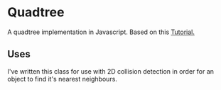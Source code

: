 # Quadtree

A quadtree implementation in Javascript. Based on this [Tutorial.](https://gamedevelopment.tutsplus.com/tutorials/quick-tip-use-quadtrees-to-detect-likely-collisions-in-2d-space--gamedev-374)

## Uses

I've written this class for use with 2D collision detection in order for an object to find it's nearest neighbours.